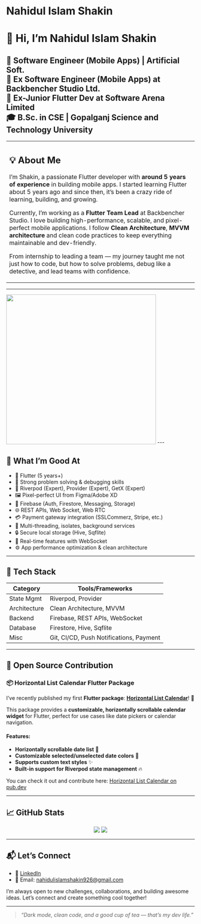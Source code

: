 # Nahidul Islam Shakin

# 👋 Hi, I’m Nahidul Islam Shakin

🚀 Software Engineer (Mobile Apps) | Artificial Soft.      
💼 Ex Software Engineer (Mobile Apps) at Backbencher Studio Ltd.    
💼 Ex-Junior Flutter Dev at Software Arena Limited     
🎓 B.Sc. in CSE | Gopalganj Science and Technology University  
---

<table>
<tr>
<td>

## 💡 About Me

I’m Shakin, a passionate Flutter developer with **around 5 years of experience** in building mobile apps. I started learning Flutter about 5 years ago and since then, it’s been a crazy ride of learning, building, and growing. 

Currently, I’m working as a **Flutter Team Lead** at Backbencher Studio. I love building high-performance, scalable, and pixel-perfect mobile applications. I follow **Clean Architecture**, **MVVM architecture** and clean code practices to keep everything maintainable and dev-friendly.

From internship to leading a team — my journey taught me not just how to code, but how to solve problems, debug like a detective, and lead teams with confidence.

</td>
</tr>
</table>

---
<img src = "https://github-readme-streak-stats.herokuapp.com?user=Nahidul-Islam-Shakin&theme=dark&hide_border=true" width = 400>
---

## 💪 What I’m Good At

- 📱 Flutter (5 years+)
- 🧠 Strong problem solving & debugging skills
- 🧰 Riverpod (Expert), Provider (Expert), GetX (Expert)
- 🖼️ Pixel-perfect UI from Figma/Adobe XD
- 🔌 Firebase (Auth, Firestore, Messaging, Storage)
- 🌐 REST APIs, Web Socket, Web RTC
- 💳 Payment gateway integration (SSLCommerz, Stripe, etc.)
- 🧵 Multi-threading, isolates, background services
- 🔒 Secure local storage (Hive, Sqflite)
- 🔄 Real-time features with WebSocket
- ⚙️ App performance optimization & clean architecture

---

## 🧠 Tech Stack

| Category     | Tools/Frameworks                           |
|--------------|--------------------------------------------|
| State Mgmt   | Riverpod, Provider                         |
| Architecture | Clean Architecture, MVVM                   |
| Backend      | Firebase, REST APIs, WebSocket             |
| Database     | Firestore, Hive, Sqflite                   |
| Misc         | Git, CI/CD, Push Notifications, Payment    |

---

## 🚀 Open Source Contribution

### 📦 **Horizontal List Calendar Flutter Package**

I’ve recently published my first **Flutter package**: [**Horizontal List Calendar**](https://pub.dev/packages/horizontal_list_calendar)! 🎉

This package provides a **customizable, horizontally scrollable calendar widget** for Flutter, perfect for use cases like date pickers or calendar navigation.

#### Features:
- **Horizontally scrollable date list** 📅
- **Customizable selected/unselected date colors** 🎨
- **Supports custom text styles** ✨
- **Built-in support for Riverpod state management** 🔥

You can check it out and contribute here: [Horizontal List Calendar on pub.dev](https://pub.dev/packages/horizontal_list_calendar)

---

## 📈 GitHub Stats

<p align="center">
  <img src="https://github-readme-stats.vercel.app/api?username=Nahidul-Islam-Shakin&show_icons=true&theme=tokyonight" />
  <img src="https://github-readme-stats.vercel.app/api/top-langs/?username=Nahidul-Islam-Shakin&layout=compact&theme=tokyonight" />
</p>

---

## 📬 Let’s Connect

- 🔗 [LinkedIn](https://www.linkedin.com/in/nahidul-islam-shakin/?originalSubdomain=bd)
- 📧 Email: nahidulislamshakin926@gmail.com

I’m always open to new challenges, collaborations, and building awesome ideas. Let’s connect and create something cool together!

---

> *“Dark mode, clean code, and a good cup of tea — that’s my dev life.”*
